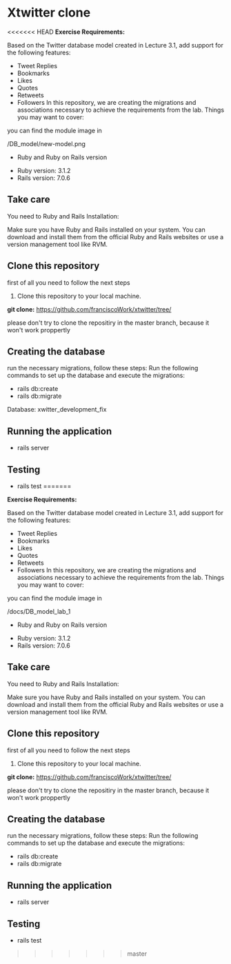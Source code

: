 # Xtwitter clone 
<<<<<<< HEAD
**Exercise Requirements:**

Based on the Twitter database model created in Lecture 3.1, add support for the following features:

- Tweet Replies
- Bookmarks
- Likes
- Quotes
- Retweets
- Followers
In this repository, we are creating the migrations and associations necessary to achieve the requirements from the lab.
Things you may want to cover:

you can find the module image in 

/DB_model/new-model.png
* Ruby and Ruby on Rails version

- Ruby version: 3.1.2
- Rails version: 7.0.6

## Take care

You need to 
Ruby and Rails Installation:

Make sure you have Ruby and Rails installed on your system. You can download and install them from the official Ruby and Rails websites or use a version management tool like RVM.

## Clone this repository

first of all you need to follow the next steps 

1. Clone this repository to your local machine.

**git clone:** https://github.com/franciscoWork/xtwitter/tree/

please don't try to clone the repositiry in the master branch, because it won't work proppertly 

## Creating the database

run the necessary migrations, follow these steps:
Run the following commands to set up the database and execute the migrations:

- rails db:create
- rails db:migrate

Database: xwitter_development_fix 

## Running the application 

- rails server 

## Testing 

- rails test 
=======


**Exercise Requirements:**

Based on the Twitter database model created in Lecture 3.1, add support for the following features:

- Tweet Replies
- Bookmarks
- Likes
- Quotes
- Retweets
- Followers
In this repository, we are creating the migrations and associations necessary to achieve the requirements from the lab.
Things you may want to cover:

you can find the module image in 

/docs/DB_model_lab_1

* Ruby and Ruby on Rails version

- Ruby version: 3.1.2
- Rails version: 7.0.6

## Take care

You need to 
Ruby and Rails Installation:

Make sure you have Ruby and Rails installed on your system. You can download and install them from the official Ruby and Rails websites or use a version management tool like RVM.

## Clone this repository

first of all you need to follow the next steps 

1. Clone this repository to your local machine.

**git clone:** https://github.com/franciscoWork/xtwitter/tree/

please don't try to clone the repositiry in the master branch, because it won't work proppertly 

## Creating the database

run the necessary migrations, follow these steps:
Run the following commands to set up the database and execute the migrations:

- rails db:create
- rails db:migrate

## Running the application 

- rails server 

## Testing 

- rails test 


>>>>>>> master
